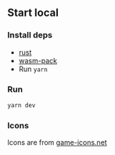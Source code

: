 ## Start local

### Install deps

- [rust](TBA)
- [wasm-pack](TBA)
- Run `yarn`

### Run

```sh
yarn dev
```

### Icons

Icons are from [game-icons.net](https://game-icons.net/)
